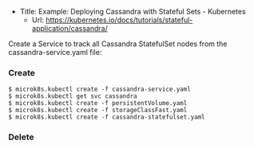 * Title:	Example: Deploying Cassandra with Stateful Sets - Kubernetes
  * Url:	https://kubernetes.io/docs/tutorials/stateful-application/cassandra/

Create a Service to track all Cassandra StatefulSet nodes from the cassandra-service.yaml file:

### Create
```
$ microk8s.kubectl create -f cassandra-service.yaml
$ microk8s.kubectl get svc cassandra
$ microk8s.kubectl create -f persistentVolume.yaml
$ microk8s.kubectl create -f storageClassFast.yaml
$ microk8s.kubectl create -f cassandra-statefulset.yaml
```

### Delete